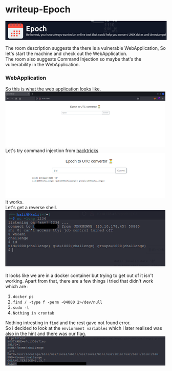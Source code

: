 <h1>writeup-Epoch</h1>
<img src="./img/logo.png" alt="logo" width="700">
<p>
    The room description suggests tha there is a vulnerable WebApplication, So let's start the machine and check out the WebApplication.<br>
    The room also suggests Command Injection so maybe that's the vulnerability in the WebApplication.
</p>

<h3>WebApplication</h3>
<p>
    So this is what the web application looks like.<br>
    <img src="./img/webPage.png" alt="webPage" width="500"><br>
    Let's try command injection from <a href="https://book.hacktricks.xyz/pentesting-web/command-injection">hacktricks</a><br>
    <img src="./img/webPage2.png" alt="webPage2" width="500"><br>
    It works.<br>
    Let's get a reverse shell. <br>
    <img src="./img/shell.png" alt="shell" width="500"><br><br>
    It looks like we are in a docker container but trying to get out of it isn't working. Apart from that, there are a few things i tried that didn't work which are : <br>
    <ol>
        <li><code>docker ps</code></li>
        <li><code>find / -type f -perm -04000 2>/dev/null</code></li>
        <li><code>sudo -l</code></li>
        <li><code>Nothing in crontab</code></li>
    </ol>
    Nothing intresting in <code>find</code> and the rest gave <cod
    e>not found</code> error. <br>
    So i decided to look at the <code>enviorment variables</code> which i later realised was also in the hint and there was our flag.<br>
    <img src="./img/flag.png" alt="flag" width="500">
</p>
